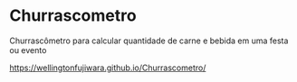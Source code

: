 # Churrascometro
 Churrascômetro para calcular quantidade de carne e bebida em uma festa ou evento
 
 https://wellingtonfujiwara.github.io/Churrascometro/
